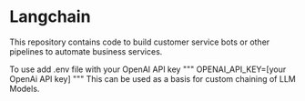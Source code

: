# Langchain

This repository contains code to build customer service bots or other pipelines to automate business services.

To use add .env file with your OpenAI API key 
"""
OPENAI_API_KEY=[your OpenAi API key]
"""
This can be used as a basis for custom chaining of LLM Models.

